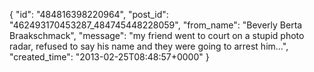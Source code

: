 {
   "id": "484816398220964",
   "post_id": "462493170453287_484745448228059",
   "from_name": "Beverly Berta Braakschmack",
   "message": "my friend went to court on a stupid photo radar, refused to say his name and they were going to arrest him...",
   "created_time": "2013-02-25T08:48:57+0000"
 }
